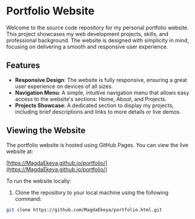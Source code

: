 # Portfolio Website

Welcome to the source code repository for my personal portfolio website. This project showcases my web development projects, skills, and professional background. The website is designed with simplicity in mind, focusing on delivering a smooth and responsive user experience.

## Features

- **Responsive Design**: The website is fully responsive, ensuring a great user experience on devices of all sizes.
- **Navigation Menu**: A simple, intuitive navigation menu that allows easy access to the website's sections: Home, About, and Projects.
- **Projects Showcase**: A dedicated section to display my projects, including brief descriptions and links to more details or live demos.

## Viewing the Website

The portfolio website is hosted using GitHub Pages. You can view the live website at:

[https://MagdaEkeya.github.io/portfolio/](https://MagdaEkeya.github.io/portfolio/)

To run the website locally:

1. Clone the repository to your local machine using the following command:

```bash
git clone https://github.com/MagdaEkeya/portfolio.html.git


